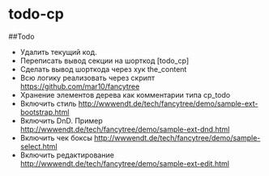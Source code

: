 todo-cp
=======


##Todo
- Удалить текущий код.
- Переписать вывод секции на шорткод [todo_cp]
- Сделать вывод шорткода через хук the_content
- Всю логику реализовать через скрипт https://github.com/mar10/fancytree
- Хранение элементов дерева как комментарии типа cp_todo
- Включить стиль http://wwwendt.de/tech/fancytree/demo/sample-ext-bootstrap.html
- Включить DnD. Пример http://wwwendt.de/tech/fancytree/demo/sample-ext-dnd.html
- Включить чек боксы http://wwwendt.de/tech/fancytree/demo/sample-select.html
- Включить редактирование http://wwwendt.de/tech/fancytree/demo/sample-ext-edit.html
